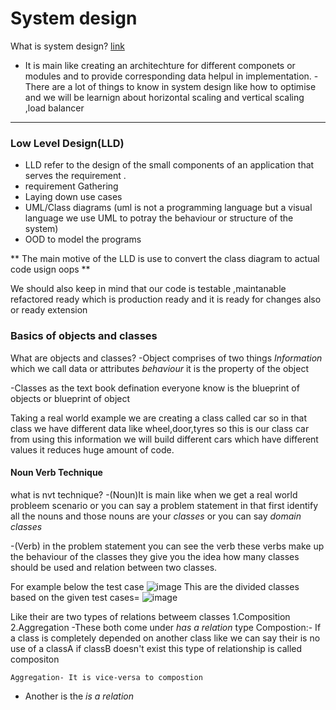 # System design

What is system design? [link](https://www.youtube.com/watchv=SqcXvc3ZmRU 'sd')
- It is main like creating an architechture for different componets     or modules and to provide corresponding data helpul in implementation.
-There  are a lot of things to know in system design like how to optimise and we will be learnign about horizontal scaling and vertical scaling ,load balancer 

***
### Low Level Design(LLD)

- LLD refer to the design of the small components of an application that serves the requirement .
- requirement Gathering
- Laying down use cases
- UML/Class diagrams (uml is not a programming language but a visual language we use UML to potray the behaviour or structure of the system)
- OOD to model the programs

** The main motive of the LLD is use to convert the class diagram to actual code usign oops **
 
 We should also keep in mind that our code is  testable ,maintanable refactored ready which is production ready and it is ready for changes also or ready extension

### Basics of objects and classes

What are objects and classes?
-Object  comprises of two things *Information* which we call data or attributes *behaviour* it is the property of the object

-Classes as the text book defination everyone know is the blueprint of objects or blueprint of object

Taking a real world example we are creating a class called car so in that class we have different data like wheel,door,tyres so this is our class car from using this information we will build different cars which have different values it reduces huge amount of code.

#### Noun Verb Technique

what is nvt technique?
-(Noun)It is main like when we get a real world probleem scenario or you can say a problem statement in that first identify all the nouns and those nouns are your *classes* or you can say *domain classes*

-(Verb) in the problem statement you can see the verb these verbs make up the behaviour of the classes they give you the idea how many classes should be used and relation between two classes.

For example below the test case 
![image](https://github.com/adam-p/markdown-here/assets/111244831/9f75f7a1-0bfb-4fc2-86ed-5799c692c34b)
This are the divided classes based on the given test cases=
![image](https://github.com/adam-p/markdown-here/assets/111244831/2a32a6ee-b1ec-4496-af82-f6f53e9826b6)

Like their are two types of relations betweem classes 
1.Composition
2.Aggregation
-These both come under *has a relation* type
    Compostion:- If a class is completely depended on another class like we can say their is no use of a classA if classB doesn't exist this type of relationship is called compositon

    Aggregation- It is vice-versa to compostion

- Another is the *is a relation*    
